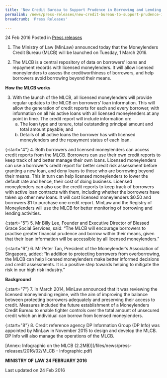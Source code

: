 ```yaml
---
title: 'New Credit Bureau to Support Prudence in Borrowing and Lending'
permalink: /news/press-releases/new-credit-bureau-to-support-prudence-in-borrowing-and-lending
breadcrumb: 'Press Releases'

---
```



24 Feb 2016 Posted in [Press releases](/news/press-releases)

1. The Ministry of Law (MinLaw)  announced today that the Moneylenders Credit Bureau (MLCB) will be launched on Tuesday, 1 March 2016.

2. The MLCB is a central repository of data on borrowers’ loans and repayment records with licensed moneylenders. It will allow licensed moneylenders to assess the creditworthiness of borrowers, and help borrowers avoid  borrowing beyond their means.


**How the MLCB works**

<ol start="3">
<li> With the launch of the MLCB, all licensed moneylenders will provide regular updates to the MLCB on borrowers’ loan information. This will allow the generation of credit reports for each and every borrower, with information on all his active loans with all licensed moneylenders at any point in time. The credit report will include information on:
<ol style="list-style-type: lower-alpha;">
<li>The loan type and tenure, total outstanding principal amount and total amount payable; and</li>
<li>Details of all active loans the borrower has with licensed moneylenders and the repayment status of each loan.</li>

</ol>


</li>


</ol>


{:start="4"}
4. Both borrowers and licensed moneylenders can access credit reports from the MLCB. Borrowers can use their own credit reports to keep track of and better manage their own loans. Licensed moneylenders can use a borrower’s credit report for better credit risk assessment before granting a new loan, and deny loans to those who are borrowing beyond their means. This in turn can help licensed moneylenders to lower the default rate and hence, their cost of doing business. Licensed moneylenders can also use the credit reports to keep track of borrowers with active loan contracts with them, including whether the borrowers have taken up other new loans. It will cost licensed moneylenders $0.50 and borrowers $1 to purchase one credit report. MinLaw and the Registry of Moneylenders will use the MLCB for better monitoring of borrowing and lending activities.

{:start="5"}
5. Mr Billy Lee, Founder and Executive Director of Blessed Grace Social Services, said: “The MLCB will encourage borrowers to practise greater financial prudence and borrow within their means, given that their loan information will be accessible by all licensed moneylenders.”

{:start="6"}
6. Mr Peter Tan, President of the Moneylender’s Association of Singapore, added: “In addition to protecting borrowers from overborrowing, the MLCB can help licensed moneylenders make better informed decisions and credit assessments. It is a positive step towards helping to mitigate the risk in our high risk industry.”

**Background**

{:start="7"}
7. In March 2014, MinLaw announced that it was reviewing the licensed moneylending regime, with the aim of improving the balance between protecting borrowers adequately and preserving their access to credit. Measures included the future establishment of a Moneylenders Credit Bureau to enable tighter controls over the total amount of unsecured credit which an individual can borrow from licensed moneylenders.

{:start="8"}
8. Credit reference agency DP Information Group (DP Info) was appointed by MinLaw in November 2015 to design and develop the MLCB. DP Info will also manage the operations of the MLCB.

[Annex: Infographic on the MLCB (2.2MB)](/files/news/press-releases/2016/02/MLCB - Infographic.pdf)

**MINISTRY OF LAW**
**24 FEBRUARY 2016**

<p class="right-side-updated">Last updated on 24 Feb 2016
</p>

